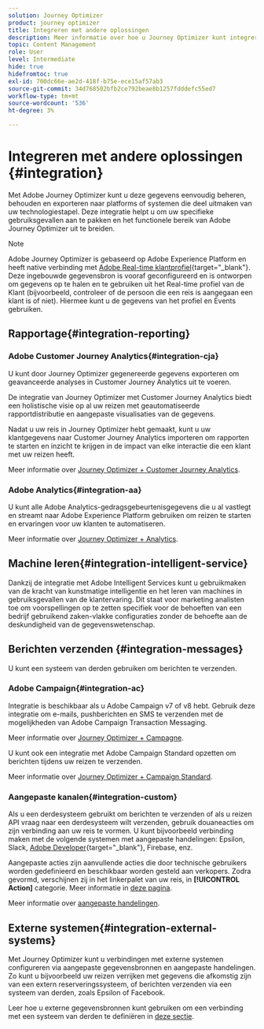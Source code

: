 ```yaml
---
solution: Journey Optimizer
product: journey optimizer
title: Integreren met andere oplossingen
description: Meer informatie over hoe u Journey Optimizer kunt integreren met andere oplossingen
topic: Content Management
role: User
level: Intermediate
hide: true
hidefromtoc: true
exl-id: 700dc66e-ae2d-418f-b75e-ece15af57ab3
source-git-commit: 34d768502bfb2ce792beae8b1257fdddefc55ed7
workflow-type: tm+mt
source-wordcount: '536'
ht-degree: 3%

---
```


# Integreren met andere oplossingen {#integration}

Met Adobe Journey Optimizer kunt u deze gegevens eenvoudig beheren, behouden en exporteren naar platforms of systemen die deel uitmaken van uw technologiestapel. Deze integratie helpt u om uw specifieke gebruiksgevallen aan te pakken en het functionele bereik van Adobe Journey Optimizer uit te breiden.

>[!NOTE]
>
> Adobe Journey Optimizer is gebaseerd op Adobe Experience Platform en heeft native verbinding met [Adobe Real-time klantprofiel](https://experienceleague.adobe.com/docs/experience-platform/profile/home.html?lang=nl){target=&quot;_blank&quot;}. Deze ingebouwde gegevensbron is vooraf geconfigureerd en is ontworpen om gegevens op te halen en te gebruiken uit het Real-time profiel van de Klant (bijvoorbeeld, controleer of de persoon die een reis is aangegaan een klant is of niet). Hiermee kunt u de gegevens van het profiel en Events gebruiken.


## Rapportage{#integration-reporting}

### Adobe Customer Journey Analytics{#integration-cja}

U kunt door Journey Optimizer gegenereerde gegevens exporteren om geavanceerde analyses in Customer Journey Analytics uit te voeren.

De integratie van Journey Optimizer met Customer Journey Analytics biedt een holistische visie op al uw reizen met geautomatiseerde rapportdistributie en aangepaste visualisaties van de gegevens.

Nadat u uw reis in Journey Optimizer hebt gemaakt, kunt u uw klantgegevens naar Customer Journey Analytics importeren om rapporten te starten en inzicht te krijgen in de impact van elke interactie die een klant met uw reizen heeft.

Meer informatie over [Journey Optimizer + Customer Journey Analytics](../reports/cja-ajo.md).

### Adobe Analytics{#integration-aa}

U kunt alle Adobe Analytics-gedragsgebeurtenisgegevens die u al vastlegt en streamt naar Adobe Experience Platform gebruiken om reizen te starten en ervaringen voor uw klanten te automatiseren.

Meer informatie over [Journey Optimizer + Analytics](../event/about-analytics.md).

## Machine leren{#integration-intelligent-service}

Dankzij de integratie met Adobe Intelligent Services kunt u gebruikmaken van de kracht van kunstmatige intelligentie en het leren van machines in gebruiksgevallen van de klantervaring. Dit staat voor marketing analisten toe om voorspellingen op te zetten specifiek voor de behoeften van een bedrijf gebruikend zaken-vlakke configuraties zonder de behoefte aan de deskundigheid van de gegevenswetenschap.

## Berichten verzenden {#integration-messages}

U kunt een systeem van derden gebruiken om berichten te verzenden.

### Adobe Campaign{#integration-ac}

Integratie is beschikbaar als u Adobe Campaign v7 of v8 hebt. Gebruik deze integratie om e-mails, pushberichten en SMS te verzenden met de mogelijkheden van Adobe Campaign Transaction Messaging.

Meer informatie over [Journey Optimizer + Campagne](../building-journeys/ajo-ac.md).

U kunt ook een integratie met Adobe Campaign Standard opzetten om berichten tijdens uw reizen te verzenden.

Meer informatie over [Journey Optimizer + Campaign Standard](../building-journeys/ajo-ac.md).

### Aangepaste kanalen{#integration-custom}

Als u een derdesysteem gebruikt om berichten te verzenden of als u reizen API vraag naar een derdesysteem wilt verzenden, gebruik douaneacties om zijn verbinding aan uw reis te vormen. U kunt bijvoorbeeld verbinding maken met de volgende systemen met aangepaste handelingen: Epsilon, Slack, [Adobe Developer](https://developer.adobe.com){target=&quot;_blank&quot;}, Firebase, enz.

Aangepaste acties zijn aanvullende acties die door technische gebruikers worden gedefinieerd en beschikbaar worden gesteld aan verkopers. Zodra gevormd, verschijnen zij in het linkerpalet van uw reis, in **[!UICONTROL Action]** categorie. Meer informatie in [deze pagina](../building-journeys/about-journey-activities.md#action-activities).

Meer informatie over [aangepaste handelingen](../action/about-custom-action-configuration.md).

## Externe systemen{#integration-external-systems}

Met Journey Optimizer kunt u verbindingen met externe systemen configureren via aangepaste gegevensbronnen en aangepaste handelingen. Zo kunt u bijvoorbeeld uw reizen verrijken met gegevens die afkomstig zijn van een extern reserveringssysteem, of berichten verzenden via een systeem van derden, zoals Epsilon of Facebook.

Leer hoe u externe gegevensbronnen kunt gebruiken om een verbinding met een systeem van derden te definiëren in [deze sectie](../datasource/external-data-sources.md).
